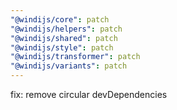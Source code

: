 ```yaml
---
"@windijs/core": patch
"@windijs/helpers": patch
"@windijs/shared": patch
"@windijs/style": patch
"@windijs/transformer": patch
"@windijs/variants": patch
---
```


fix: remove circular devDependencies
